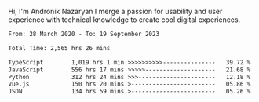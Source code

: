 Hi, I'm Andronik Nazaryan
I merge a passion for usability and user experience with technical knowledge to create cool digital experiences.


<!--START_SECTION:waka-->

```txt
From: 28 March 2020 - To: 19 September 2023

Total Time: 2,565 hrs 26 mins

TypeScript        1,019 hrs 1 min >>>>>>>>>>---------------   39.72 %
JavaScript        556 hrs 17 mins >>>>>--------------------   21.68 %
Python            312 hrs 24 mins >>>----------------------   12.18 %
Vue.js            150 hrs 20 mins >------------------------   05.86 %
JSON              134 hrs 59 mins >------------------------   05.26 %
```

<!--END_SECTION:waka-->
